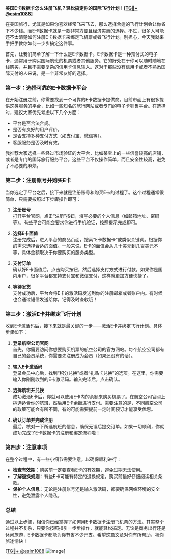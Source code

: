**美国E卡数据卡怎么注册飞机？轻松搞定你的国际飞行计划！[[TG💪+ @esim1088](https://t.me/s/esim1088)]**

在美国旅行，尤其是如果你喜欢经常飞来飞去，那么选择合适的飞行计划会让你省下不少钱。而E卡数据卡就是一款非常方便且经济实惠的选择。不过，很多人可能还不太清楚如何注册E卡数据卡来绑定飞机票或者飞行计划。别担心，今天我就来手把手教你如何一步步搞定这件事。

首先，让我们简单了解一下什么是E卡数据卡。E卡数据卡是一种预付式的电子卡，通常用于购买国际航班的机票或者其他服务。它的好处在于你可以随时随地在线购买，并且不需要复杂的信用卡信息输入。这对于那些没有信用卡或者不熟悉国际支付的人来说，是一个非常友好的选择。

### **第一步：选择可靠的E卡数据卡平台**
在开始注册之前，你需要找到一个可靠的E卡数据卡提供商。目前市面上有很多提供这类服务的平台，比如一些知名的旅行网站或者专门的电子卡销售平台。在选择时，建议大家优先考虑以下几个方面：
- 平台是否合法合规。
- 是否有良好的用户评价。
- 是否支持多种支付方式（如支付宝、微信等）。
- 客服服务是否及时有效。

我推荐大家选择一些经过市场验证的大平台，比如某宝上的一些信誉较高的店铺，或者是专门的国际旅行服务平台。这些平台不仅操作简单，而且安全性较高，避免了不必要的麻烦。

### **第二步：注册账号并购买E卡**
当你选定了平台之后，接下来就是注册账号和购买E卡的过程了。这个过程通常很简单，只需要按照以下步骤操作即可：

1. **注册账号**  
   打开平台官网，点击“注册”按钮，填写必要的个人信息（如邮箱地址、密码等）。有些平台可能会要求你进行手机验证，按照提示完成即可。

2. **选择E卡面值**  
   注册完成后，进入平台的商品页面，搜索“E卡数据卡”或类似关键词。根据你的需求选择合适的面值。一般来说，E卡的面值会从几十美元到几百美元不等，具体金额取决于你要购买的服务类型。

3. **支付订单**  
   确认好E卡面值后，点击购买按钮，然后选择支付方式进行付款。如果你是国内用户，很多平台都支持支付宝和微信支付，这样就更加方便快捷了。

4. **等待发货**  
   支付成功后，平台会将E卡的激活码发送到你的注册邮箱或者账户内。有时候也会通过短信发送给你，记得及时查收哦！

### **第三步：激活E卡并绑定飞行计划**
收到E卡激活码后，接下来就是最关键的一步——激活E卡并绑定飞行计划。具体步骤如下：

1. **登录航空公司官网**  
   首先，你需要访问你想要购买机票的航空公司的官方网站。每个航空公司都有自己的会员系统，你需要先注册成为会员（如果还没有的话）。

2. **输入E卡激活码**  
   登录会员中心后，找到“积分兑换”或者“礼品卡兑换”的选项。在这里，你需要输入你刚刚收到的E卡激活码。输入完毕后，点击确认。

3. **选择航班并兑换**  
   成功激活E卡后，你就可以使用E卡内的余额来购买机票了。在航空公司官网上挑选适合你的航班，然后用E卡余额进行支付。需要注意的是，不同航空公司的政策可能会有所不同，有的可能需要提前一定时间预订才能享受优惠。

4. **确认订单并完成注册**  
   最后，核对一下所选航班的信息，确保无误后提交订单。如果一切顺利，你就成功完成了E卡数据卡的注册和绑定流程啦！

### **第四步：注意事项**
在整个过程中，有一些小细节需要注意，以确保顺利进行：

- **检查有效期**：购买前一定要查看E卡的有效期，避免过期无法使用。
- **了解退换规则**：有些E卡可能有特定的退换规定，购买前最好仔细阅读相关条款。
- **保护个人信息**：无论是注册账号还是输入激活码，都要确保网络环境的安全性，避免泄露个人隐私。

### **总结**
通过以上步骤，相信你已经掌握了如何用E卡数据卡注册飞机票的方法。其实整个过程并不复杂，只要你按照指引一步步操作，就能轻松搞定。无论是商务出行还是休闲旅游，E卡数据卡都能为你节省不少开支。希望这篇文章对你有所帮助，祝你旅途愉快！

[[TG💪+ @esim1088](https://t.me/s/esim1088) ![Image](https://i.postimg.cc/4NQfJmqS/Snipaste-2025-05-13-00-14-12.png)]